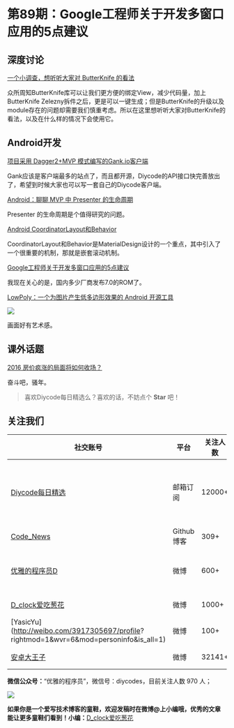 # 第89期：Google工程师关于开发多窗口应用的5点建议

## 深度讨论

[一个小调查，想听听大家对 ButterKnife 的看法](http://www.diycode.cc/topics/326)

众所周知ButterKnife库可以让我们更方便的绑定View，减少代码量，加上ButterKnife Zelezny拆件之后，更是可以一键生成；但是ButterKnife的升级以及module存在的问题却需要我们慎重考虑。所以在这里想听听大家对ButterKnife的看法，以及在什么样的情况下会使用它。

## Android开发

[项目采用 Dagger2+MVP 模式编写的Gank.io客户端](https://github.com/a1018875550/Gank.io)

Gank应该是客户端最多的站点了，而且都开源，Diycode的API接口快完善放出了，希望到时候大家也可以写一套自己的Diycode客户端。

[Android：聊聊 MVP 中 Presenter 的生命周期](http://www.jianshu.com/p/d9f4c8219a65)

Presenter 的生命周期是个值得研究的问题。

[Android CoordinatorLayout和Behavior](http://ltlovezh.com/2016/08/07/Android-CoordinatorLayout%E5%92%8CBehavior/)

CoordinatorLayout和Behavior是MaterialDesign设计的一个重点，其中引入了一个很重要的机制，那就是嵌套滚动机制。

[Google工程师关于开发多窗口应用的5点建议](http://www.jianshu.com/p/e4d2a0d6bcd8)

我现在关心的是，国内多少厂商发布7.0的ROM了。

[LowPoly：一个为图片产生低多边形效果的 Android 开源工具](https://github.com/CoXier/LowPoly)

![](https://github.com/CoXier/LowPoly/raw/master/art/captain.jpg)

画面好有艺术感。

## 课外话题

[2016 房价疯涨的局面将如何收场？](https://www.zhihu.com/question/50867891)

奋斗吧，骚年。

> 喜欢Diycode每日精选么？喜欢的话，不妨点个 **Star** 吧！

## 关注我们

| 社交账号  |  平台  | 关注人数 | 说明 |
| -------- | -------- | -------- | -------- |
| [Diycode每日精选](http://list.qq.com/cgi-bin/qf_invite?id=d469993d2c888e971c0fbb2309c4d84256968386b126b967)|   邮箱订阅  | 12000+ | 每日分享一次Android、iOS、Swfit技术干货  |
| [Code_News](https://github.com/DiyCodes/code_news) |    Github博客  |309+ | 每日邮件推送列表  |
| [优雅的程序员D](http://weibo.com/u/5891258264) |   微博  | 600+ | 官方微博，每日分享开源信息  |
| [D_clock爱吃葱花](http://weibo.com/u/2480694892)  |   微博  | 1000+ | 日报发起人  |
|[YasicYu](http://weibo.com/3917305697/profile? rightmod=1&wvr=6&mod=personinfo&is_all=1)  |   微博  | 100+ | 日报发起人  |
|[安卓大王子](http://weibo.com/apkbus/)   |   微博  | 32141+ | 日报发起人  |



**微信公众号：**“优雅的程序员”，微信号：diycodes，目前关注人数 970 人；

![](http://upload-images.jianshu.io/upload_images/1846413-b42abfa70f909099.jpg?imageMogr2/auto-orient/strip%7CimageView2/2/w/1240)

**如果你是一个爱写技术博客的童鞋，欢迎发稿时在微博@上小编哦，优秀的文章能让更多童鞋们看到！小编：**[D_clock爱吃葱花](http://weibo.com/2480694892/profile?rightmod=1&wvr=6&mod=personinfo&is_all=1)
